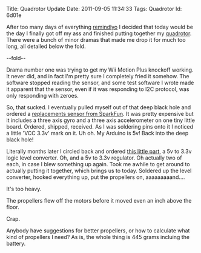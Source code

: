 Title: Quadrotor Update
Date:  2011-09-05 11:34:33
Tags:  Quadrotor
Id:    6d01e

After too many days of everything [remindlyo](http://www.remindlyo.com) I decided that today would be the day I finally got off my ass and finished putting together my [quadrotor](2011-04-24-quadrotor-5-is-alive!.html). There were a bunch of minor dramas that made me drop it for much too long, all detailed below the fold.

--fold--

Drama number one was trying to get my Wii Motion Plus knockoff working. It never did, and in fact I'm pretty sure I completely fried it somehow. The software stopped reading the sensor, and some test software I wrote made it apparent that the sensor, even if it was responding to I2C protocol, was only responding with zeroes.

So, that sucked. I eventually pulled myself out of that deep black hole and ordered a [replacements sensor from SparkFun](http://www.sparkfun.com/products/10121). It was pretty expensive but it includes a three axis gyro and a three axis accelerometer on one tiny little board. Ordered, shipped, received. As I was soldering pins onto it I noticed a little 'VCC 3.3v' mark on it. Uh oh. My Arduino is 5v! Back into the deep black hole!

Literally months later I circled back and ordered [this little part](http://www.sparkfun.com/products/8745), a 5v to 3.3v logic level converter. Oh, and a 5v to 3.3v regulator. Oh actually two of each, in case I blew something up again. Took me awhile to get around to actually putting it together, which brings us to today. Soldered up the level converter, hooked everything up, put the propellers on, aaaaaaaaand....

It's too heavy. 

The propellers flew off the motors before it moved even an inch above the floor.

Crap.

Anybody have suggestions for better propellers, or how to calculate what kind of propellers I need? As is, the whole thing is 445 grams incluing the battery.

